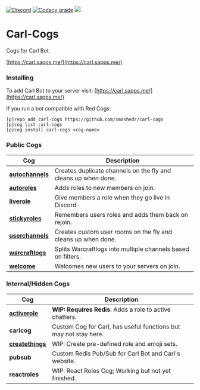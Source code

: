 [![Discord](https://img.shields.io/discord/899171661457293343?color=7289da&label=discord&logo=discord&logoColor=white&style=plastic)](https://discord.gg/wXy6m2X8wY)
[![Codacy grade](https://img.shields.io/codacy/grade/439cde1e5a5b4c649beca9b27ec108aa?logo=codacy&style=plastic)](https://app.codacy.com/gh/smashedr/carl-cogs/dashboard)
![](https://repository-images.githubusercontent.com/422749366/a8e0e86a-fcdf-42f4-a5f8-63946c0cd272)
# Carl-Cogs

Cogs for Carl Bot.

[https://carl.sapps.me/](https://carl.sapps.me/)

### Installing

To add Carl Bot to your server visit: [https://carl.sapps.me/](https://carl.sapps.me/)

If you run a bot compatible with Red Cogs:

```
[p]repo add carl-cogs https://github.com/smashedr/carl-cogs
[p]cog list carl-cogs
[p]cog install carl-cogs <cog-name>
```

### Public Cogs

Cog | Description
------------ | -------------
**[autochannels](autochannels/autochannels.py)** | Creates duplicate channels on the fly and cleans up when done.
**[autoroles](autoroles/autoroles.py)** | Adds roles to new members on join.
**[liverole](liverole/liverole.py)** | Give members a role when they go live in Discord.
**[stickyroles](stickyroles/stickyroles.py)** | Remembers users roles and adds them back on rejoin.
**[userchannels](userchannels/userchannels.py)** | Creates custom user rooms on the fly and cleans up when done.
**[warcraftlogs](warcraftlogs/warcraftlogs.py)** | Splits Warcraftlogs into multiple channels based on filters.
**[welcome](welcome/welcome.py)** | Welcomes new users to your servers on join.

### Internal/Hidden Cogs

Cog | Description
------------ | -------------
**[activerole](activerole/activerole.py)** | **WIP: Requires Redis**. Adds a role to active chatters.
**carlcog** | Custom Cog for Carl, has useful functions but may not stay here.
**[createthings](createthings/createthings.py)** | WIP: Create pre-defined role and emoji sets.
**pubsub** | Custom Redis Pub/Sub for Carl Bot and Carl's website.
**reactroles** | WIP: React Roles Cog; Working but not yet finished.
